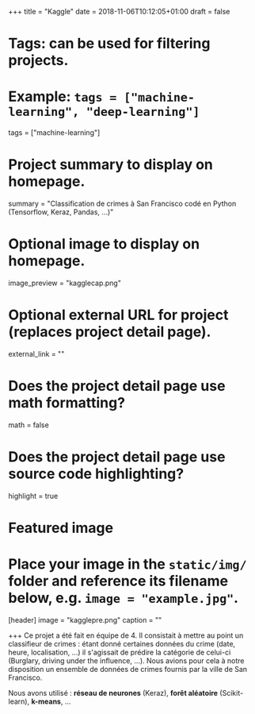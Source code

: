 +++
title = "Kaggle"
date = 2018-11-06T10:12:05+01:00
draft = false

# Tags: can be used for filtering projects.
# Example: `tags = ["machine-learning", "deep-learning"]`
tags = ["machine-learning"]

# Project summary to display on homepage.
summary = "Classification de crimes à San Francisco codé en Python (Tensorflow, Keraz, Pandas, ...)"

# Optional image to display on homepage.
image_preview = "kagglecap.png"

# Optional external URL for project (replaces project detail page).
external_link = ""

# Does the project detail page use math formatting?
math = false

# Does the project detail page use source code highlighting?
highlight = true

# Featured image
# Place your image in the `static/img/` folder and reference its filename below, e.g. `image = "example.jpg"`.
[header]
image = "kagglepre.png"
caption = ""

+++
Ce projet a été fait en équipe de 4.
Il consistait à mettre au point un classifieur de crimes : étant donné
certaines données du crime (date, heure, localisation, ...) il s'agissait de prédire
 la catégorie de celui-ci (Burglary, driving under the influence, ...).
 Nous avions pour cela à notre disposition un ensemble de données de crimes fournis
  par la ville de San Francisco.

Nous avons utilisé : **réseau de neurones** (Keraz), **forêt aléatoire** (Scikit-learn),
 **k-means**, ...
